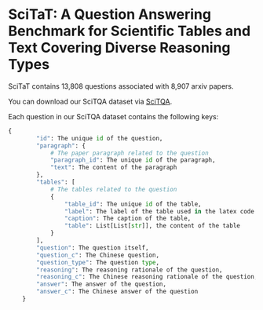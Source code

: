 # SciTaT: A Question Answering Benchmark for Scientific Tables and Text Covering Diverse Reasoning Types

SciTaT contains 13,808 questions associated with 8,907 arxiv papers.

You can download our SciTQA dataset via [SciTQA](./dataset).

Each question in our SciTQA dataset contains the following keys:
```python
{
        "id": The unique id of the question,
        "paragraph": {               
            # The paper paragraph related to the question
            "paragraph_id": The unique id of the paragraph,
            "text": The content of the paragraph
        },
        "tables": [                                                                                              
            # The tables related to the question
            {
                "table_id": The unique id of the table,
                "label": The label of the table used in the latex code of the paper,
                "caption": The caption of the table,
                "table": List[List[str]], the content of the table
            }
        ],
        "question": The question itself,
        "question_c": The Chinese question,
        "question_type": The question type,
        "reasoning": The reasoning rationale of the question,
        "reasoning_c": The Chinese reasoning rationale of the question,
        "answer": The answer of the question,
        "answer_c": The Chinese answer of the question
    }

```